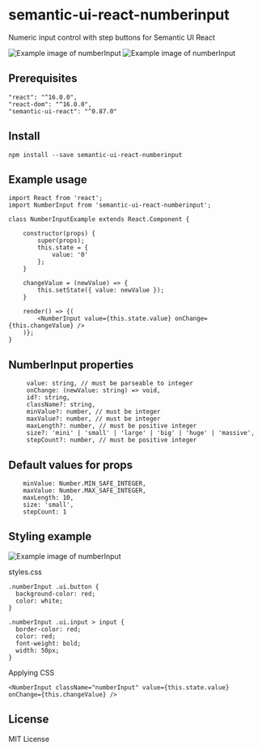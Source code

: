 # semantic-ui-react-numberinput
Numeric input control with step buttons for Semantic UI React

![Example image of numberInput](https://raw.githubusercontent.com/pksilen/semantic-ui-react-numberinput/master/example/number_input.png)
![Example image of numberInput](https://raw.githubusercontent.com/pksilen/semantic-ui-react-numberinput/master/example/right_buttons_number_input.png)

## Prerequisites
    "react": "^16.0.0",
    "react-dom": "^16.0.0",
    "semantic-ui-react": "^0.87.0"

## Install
    npm install --save semantic-ui-react-numberinput
    
## Example usage
    import React from 'react';
    import NumberInput from 'semantic-ui-react-numberinput';
    
    class NumberInputExample extends React.Component {

        constructor(props) {
            super(props);
            this.state = {
                value: '0'
            };
        }
        
        changeValue = (newValue) => {
            this.setState({ value: newValue });
        }
       
        render() => {(
            <NumberInput value={this.state.value} onChange={this.changeValue} />
        )};
    }

## NumberInput properties      
         value: string, // must be parseable to integer
         onChange: (newValue: string) => void,
         id?: string,
         className?: string,
         minValue?: number, // must be integer
         maxValue?: number, // must be integer
         maxLength?: number, // must be positive integer
         size?: 'mini' | 'small' | 'large' | 'big' | 'huge' | 'massive',
         stepCount?: number, // must be positive integer
         
## Default values for props
        minValue: Number.MIN_SAFE_INTEGER,
        maxValue: Number.MAX_SAFE_INTEGER,
        maxLength: 10,
        size: 'small',
        stepCount: 1
        
## Styling example
![Example image of numberInput](https://raw.githubusercontent.com/pksilen/semantic-ui-react-numberinput/master/example/styled_number_input.png)

   styles.css
   
    .numberInput .ui.button {
      background-color: red;
      color: white;
    }
    
    .numberInput .ui.input > input {
      border-color: red;
      color: red;
      font-weight: bold;
      width: 50px;
    }
    
   Applying CSS
   
    <NumberInput className="numberInput" value={this.state.value} onChange={this.changeValue} />
    
## License
MIT License

